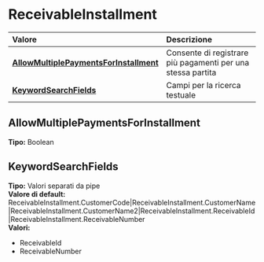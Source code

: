 # ReceivableInstallment

| Valore | Descrizione |
| :--- | :--- |
| [**AllowMultiplePaymentsForInstallment**](receivableinstallment.md#allowmultiplepaymentsforinstallment) | Consente di registrare più pagamenti per una stessa partita |
| [**KeywordSearchFields**](receivableinstallment.md#keywordsearchfields) | Campi per la ricerca testuale |

## AllowMultiplePaymentsForInstallment

**Tipo:** Boolean

## KeywordSearchFields

**Tipo:** Valori separati da pipe  
**Valore di default:** ReceivableInstallment.CustomerCode\|ReceivableInstallment.CustomerName\|ReceivableInstallment.CustomerName2\|ReceivableInstallment.ReceivableId\|ReceivableInstallment.ReceivableNumber  
**Valori:**

* ReceivableId
* ReceivableNumber


